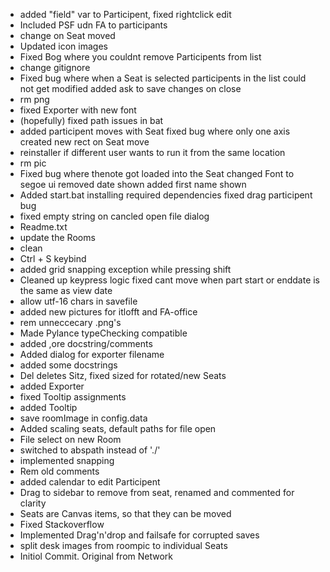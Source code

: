 - added "field" var to Participent, fixed rightclick edit
- Included PSF udn FA to participants
- change on Seat moved
- Updated icon images
- Fixed Bog where you couldnt remove Participents from list
- change gitignore
- Fixed bug where when a Seat is selected participents in the list could not get modified added ask to save changes on close
- rm png
- fixed Exporter with new font
- (hopefully) fixed path issues in bat
- added participent moves with Seat fixed bug where only one axis created new rect on Seat move
- reinstaller if different user wants to run it from the same location
- rm pic
- Fixed bug where thenote got loaded into the Seat changed Font to segoe ui removed date shown added first name shown
- Added start.bat installing required dependencies fixed drag participent bug
- fixed empty string on cancled open file dialog
- Readme.txt
- update the Rooms
- clean
- Ctrl + S keybind
- added grid snapping exception while pressing shift
- Cleaned up keypress logic fixed cant move when part start or enddate is the same as view date
- allow utf-16 chars in savefile
- added new pictures for itlofft and FA-office
- rem unneccecary .png's
- Made Pylance typeChecking compatible
- added ,ore docstring/comments
- Added dialog for exporter filename
- added some docstrings
- Del deletes Sitz, fixed sized for rotated/new Seats
- added Exporter
- fixed Tooltip assignments
- added Tooltip
- save roomImage in config.data
- Added scaling seats, default paths for file open
- File select on new Room
- switched to abspath instead of './'
- implemented snapping
- Rem old comments
- added calendar to edit Participent
- Drag to sidebar to remove from seat, renamed and commented for clarity
- Seats are Canvas items, so that they can be moved
- Fixed Stackoverflow
- Implemented Drag'n'drop and failsafe for corrupted saves
- split desk images from roompic to individual Seats
- Initiol Commit. Original from Network
